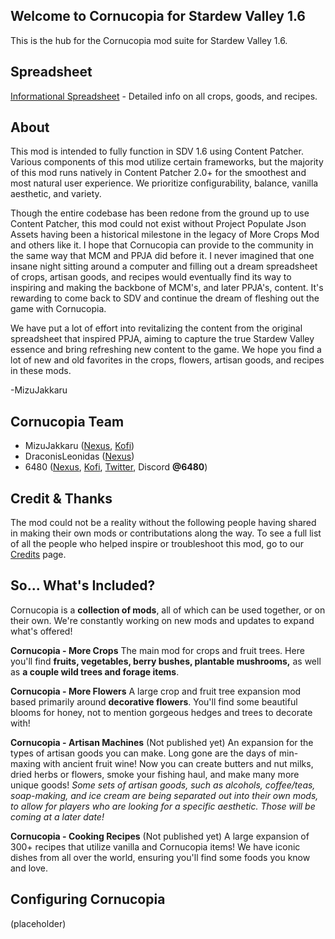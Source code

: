 ﻿## Welcome to Cornucopia for Stardew Valley 1.6

This is the hub for the Cornucopia mod suite for Stardew Valley 1.6.

## Spreadsheet
[Informational Spreadsheet](https://docs.google.com/spreadsheets/d/1uI14bL1yzDceOXVzhetJ5IeDYcrU0YgvzFUF-yKrxoM/edit?usp=sharing) - Detailed info on all crops, goods, and recipes.

## About
This mod is intended to fully function in SDV 1.6 using Content Patcher. Various components of this mod utilize certain frameworks, but the majority of this mod runs natively in Content Patcher 2.0+ for the smoothest and most natural user experience. We prioritize configurability, balance, vanilla aesthetic, and variety.

Though the entire codebase has been redone from the ground up to use Content Patcher, this mod could not exist without Project Populate Json Assets having been a historical milestone in the legacy of More Crops Mod and others like it. I hope that Cornucopia can provide to the community in the same way that MCM and PPJA did before it. I never imagined that one insane night sitting around a computer and filling out a dream spreadsheet of crops, artisan goods, and recipes would eventually find its way to inspiring and making the backbone of MCM's, and later PPJA's, content. It's rewarding to come back to SDV and continue the dream of fleshing out the game with Cornucopia.

We have put a lot of effort into revitalizing the content from the original spreadsheet that inspired PPJA, aiming to capture the true Stardew Valley essence and bring refreshing new content to the game. We hope you find a lot of new and old favorites in the crops, flowers, artisan goods, and recipes in these mods.

-MizuJakkaru

## Cornucopia Team
* MizuJakkaru ([Nexus](https://www.nexusmods.com/stardewvalley/users/2821799), [Kofi](https://ko-fi.com/mizujakkaru))
* DraconisLeonidas ([Nexus](https://www.nexusmods.com/stardewvalley/users/158706123))
* 6480 ([Nexus](https://www.nexusmods.com/users/55537262), [Kofi](https://ko-fi.com/6480k), [Twitter](https://twitter.com/6480n), Discord **@6480**)

## Credit & Thanks
The mod could not be a reality without the following people having shared in making their own mods or contributations along the way. To see a full list of all the people who helped inspire or troubleshoot this mod, go to our [Credits](https://github.com/MizuJakkaru/Cornucopia/blob/main/CREDITS.md) page.

## So... What's Included?
Cornucopia is a **collection of mods**, all of which can be used together, or on their own. We're constantly working on new mods and updates to expand what's offered!

**Cornucopia - More Crops** The main mod for crops and fruit trees. Here you'll find **fruits, vegetables, berry bushes, plantable mushrooms,** as well as **a couple wild trees and forage items**.

**Cornucopia - More Flowers** A large crop and fruit tree expansion mod based primarily around **decorative flowers**. You'll find some beautiful blooms for honey, not to mention gorgeous hedges and trees to decorate with!

**Cornucopia - Artisan Machines** \(Not published yet\) An expansion for the types of artisan goods you can make. Long gone are the days of min-maxing with ancient fruit wine! Now you can create butters and nut milks, dried herbs or flowers, smoke your fishing haul, and make many more unique goods!
*Some sets of artisan goods, such as alcohols, coffee/teas, soap-making, and ice cream are being separated out into their own mods, to allow for players who are looking for a specific aesthetic. Those will be coming at a later date!*

**Cornucopia - Cooking Recipes** \(Not published yet\) A large expansion of 300+ recipes that utilize vanilla and Cornucopia items! We have iconic dishes from all over the world, ensuring you'll find some foods you know and love.

## Configuring Cornucopia
(placeholder)
